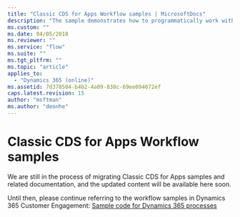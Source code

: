 ```yaml
---
title: "Classic CDS for Apps Workflow samples | MicrosoftDocs"
description: "The sample demonstrates how to programmatically work with business process flows such as retrieving the business process flow instances for an entity record, retrieving active path for a business process flow instance and its process stages, and changing the active stage."
ms.custom: ""
ms.date: 04/05/2018
ms.reviewer: ""
ms.service: "flow"
ms.suite: ""
ms.tgt_pltfrm: ""
ms.topic: "article"
applies_to: 
  - "Dynamics 365 (online)"
ms.assetid: 7d378504-b4b2-4a09-838c-69ee094072ef
caps.latest.revision: 15
author: "msftman"
ms.author: "deonhe"
---
```

# Classic CDS for Apps Workflow samples

We are still in the process of migrating Classic CDS for Apps samples and related documentation, and the updated content will be available here soon.

Until then, please continue referring to the workflow samples in Dynamics 365 Customer Engagement: [Sample code for Dynamics 365 processes](/dynamics365/customer-engagement/developer/sample-code-processes)

